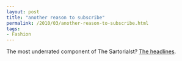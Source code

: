 ```yaml
---
layout: post
title: "another reason to subscribe"
permalink: /2010/03/another-reason-to-subscribe.html
tags:
- Fashion
---
```


The most underrated component of The Sartorialst? [The headlines](http://thesartorialist.blogspot.com/2010/03/on-streetthe-charmer-paris.html).